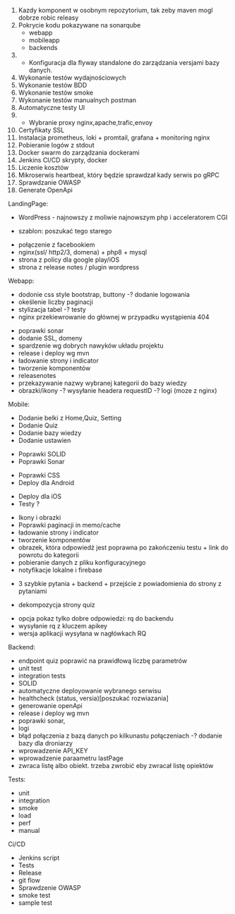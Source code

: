 1. Kazdy komponent w osobnym repozytorium, tak zeby maven mogl dobrze robic releasy
2. Pokrycie kodu pokazywane na sonarqube
    - webapp
    - mobileapp
    - backends
3. + Konfiguracja dla flyway standalone do zarządzania versjami bazy danych.
4. Wykonanie testów wydajnościowych
5. Wykonanie testów BDD
6. Wykonanie testów smoke
7. Wykonanie testów manualnych postman
8. Automatyczne testy UI
9. + Wybranie proxy nginx,apache,trafic,envoy
10. Certyfikaty SSL
11. Instalacja prometheus, loki + promtail, grafana + monitoring nginx
12. Pobieranie logów z stdout
13. Docker swarm do zarządzania dockerami
14. Jenkins CI/CD skrypty, docker
15. Liczenie kosztów
16. Mikroserwis heartbeat, który będzie sprawdzał kady serwis po gRPC 
17. Sprawdzanie OWASP
18. Generate OpenApi

LandingPage:
- WordPress - najnowszy z moliwie najnowszym php i acceleratorem CGI
+ szablon: poszukać tego starego
- połączenie z facebookiem
- nginx(ssl/ http2/3, domena) + php8 + mysql
- strona z policy dla google play/iOS
- strona z release notes / plugin wordpress

Webapp:
+ dodonie css style bootstrap, buttony
-? dodanie logowania
+ okeślenie liczby paginacji
+ stylizacja tabel
-? testy 
+ nginx przekiewrowanie do głównej w przypadku wystąpienia 404
- poprawki sonar
- dodanie SSL, domeny
- spardzenie wg dobrych nawyków układu projektu
- release i deploy wg mvn
- ładowanie strony i indicator
- tworzenie komponentów
- releasenotes
- przekazywanie nazwy wybranej kategorii do bazy wiedzy
- obrazki/ikony
-? wysyłanie headera requestID
-? logi (moze z nginx)

Mobile:
+ Dodanie belki z Home,Quiz, Setting
+ Dodanie Quiz 
+ Dodanie bazy wiedzy
+ Dodanie ustawien
- Poprawki SOLID 
- Poprawki Sonar
+ Poprawki CSS
+ Deploy dla Android
- Deploy dla iOS
- Testy ?
+ Ikony i obrazki
+ Poprawki paginacji in memo/cache
+ ładowanie strony i indicator
+ tworzenie komponentów
+ obrazek, która odpowiedź jest poprawna po zakończeniu testu + link do powrotu do kategorii
+ pobieranie danych z pliku konfiguracyjnego
+ notyfikacje lokalne i firebase
- 3 szybkie pytania + backend + przejście z powiadomienia do strony z pytaniami
+ dekompozycja strony quiz
- opcja pokaz tylko dobre odpowiedzi: rq do backendu 
- wysyłanie rq z kluczem apikey
- wersja aplikacji wysyłana w nagłówkach RQ

Backend:
- endpoint quiz poprawić na prawidłową liczbę parametrów
- unit test
- integration tests
- SOLID
- automatyczne deployowanie wybranego serwisu
- healthcheck (status, versia)[poszukać rozwiazania]
- generowanie openApi
- release i deploy wg mvn
- poprawki sonar,
- logi
- błąd połączenia z bazą danych po kilkunastu połączeniach
-? dodanie bazy dla droniarzy
- wprowadzenie API_KEY
- wprowadzenie paraametru lastPage
- zwraca listę albo obiekt. trzeba zwrobić eby zwracał listę opiektów

Tests:
- unit
- integration
- smoke
- load
- perf
- manual

Ci/CD
- Jenkins script
- Tests
- Release
- git flow
- Sprawdzenie OWASP
- smoke test
- sample test